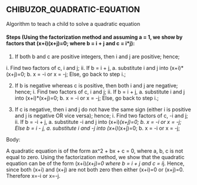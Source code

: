 ## CHIBUZOR_QUADRATIC-EQUATION
Algorithm to teach a child to solve a quadratic equation

#### Steps (Using the factorization method and assuming a = 1, we show by factors that (x+i)(x+j)=0; where b = i + j and c = i*j):

1.  If both b and c are positive integers, then i and j are positive;
hence;

i. Find two factors of c, i and j;
ii. If b = i + j,
	a. substitute i and j into (x+i)*(x+j)=0;
	b. x = -i or x = -j;
		Else, go back to step i.;

2. If b is negative whereas c is positive, then both i and j are negative;
hence;
  i. Find two factors of c, i and j;
  ii. If b = i + j,
 	a. substitute i and j into (x+i)*(x+j)=0;
	b. x = -i or x = -j;
        Else, go back to step i.;

3. If c is negative, then i and j do not have the same sign (either i is positive and j is negative OR vice versa);
hence;
  i. Find two factors of c, -i and j;
  ii. If b = -i + j,
 	a. substitute -i and j into (x+i)*(x+j)=0;
	b. x = -i or x = -j;
       Else b = i - j,
	a. substitute i and -j into (x+i)*(x+j)=0;
	b. x = -i or x = -j;  

Body: 

A quadratic equation is of the form ax^2 + bx + c = 0, where a, b, c is not equal to zero.
Using the factorization method, we show that the quadratic equation can be of the form  (x+i)*(x+j)=0 where b = i + j and c = i*j. Hence, since both (x+i) and (x+j) are not both zero then either (x+i)=0 or (x+j)=0. Therefore x=-i or x=-j.
